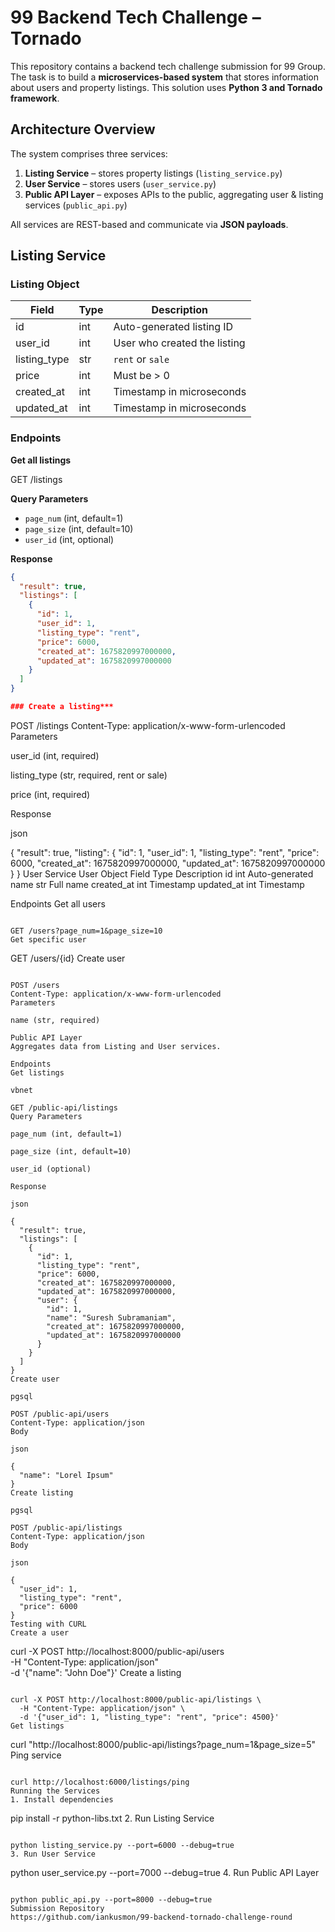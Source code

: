 # 99 Backend Tech Challenge – Tornado

This repository contains a backend tech challenge submission for 99 Group. The task is to build a **microservices-based system** that stores information about users and property listings. This solution uses **Python 3 and Tornado framework**.

## Architecture Overview

The system comprises three services:

1. **Listing Service** – stores property listings (`listing_service.py`)  
2. **User Service** – stores users (`user_service.py`)  
3. **Public API Layer** – exposes APIs to the public, aggregating user & listing services (`public_api.py`)  

All services are REST-based and communicate via **JSON payloads**.

## Listing Service

### Listing Object

| Field        | Type | Description |
|--------------|------|------------|
| id           | int  | Auto-generated listing ID |
| user_id      | int  | User who created the listing |
| listing_type | str  | `rent` or `sale` |
| price        | int  | Must be > 0 |
| created_at   | int  | Timestamp in microseconds |
| updated_at   | int  | Timestamp in microseconds |

### Endpoints

**Get all listings**

GET /listings


**Query Parameters**

- `page_num` (int, default=1)  
- `page_size` (int, default=10)  
- `user_id` (int, optional)  

**Response**

```json
{
  "result": true,
  "listings": [
    {
      "id": 1,
      "user_id": 1,
      "listing_type": "rent",
      "price": 6000,
      "created_at": 1675820997000000,
      "updated_at": 1675820997000000
    }
  ]
}

### Create a listing***

```

POST /listings
Content-Type: application/x-www-form-urlencoded
Parameters

user_id (int, required)

listing_type (str, required, rent or sale)

price (int, required)

Response

json

{
  "result": true,
  "listing": {
    "id": 1,
    "user_id": 1,
    "listing_type": "rent",
    "price": 6000,
    "created_at": 1675820997000000,
    "updated_at": 1675820997000000
  }
}
User Service
User Object
Field	Type	Description
id	int	Auto-generated
name	str	Full name
created_at	int	Timestamp
updated_at	int	Timestamp

Endpoints
Get all users

```

GET /users?page_num=1&page_size=10
Get specific user

```

GET /users/{id}
Create user

```

POST /users
Content-Type: application/x-www-form-urlencoded
Parameters

name (str, required)

Public API Layer
Aggregates data from Listing and User services.

Endpoints
Get listings

vbnet

GET /public-api/listings
Query Parameters

page_num (int, default=1)

page_size (int, default=10)

user_id (optional)

Response

json

{
  "result": true,
  "listings": [
    {
      "id": 1,
      "listing_type": "rent",
      "price": 6000,
      "created_at": 1675820997000000,
      "updated_at": 1675820997000000,
      "user": {
        "id": 1,
        "name": "Suresh Subramaniam",
        "created_at": 1675820997000000,
        "updated_at": 1675820997000000
      }
    }
  ]
}
Create user

pgsql

POST /public-api/users
Content-Type: application/json
Body

json

{
  "name": "Lorel Ipsum"
}
Create listing

pgsql

POST /public-api/listings
Content-Type: application/json
Body

json

{
  "user_id": 1,
  "listing_type": "rent",
  "price": 6000
}
Testing with CURL
Create a user

```

curl -X POST http://localhost:8000/public-api/users \
  -H "Content-Type: application/json" \
  -d '{"name": "John Doe"}'
Create a listing

```

curl -X POST http://localhost:8000/public-api/listings \
  -H "Content-Type: application/json" \
  -d '{"user_id": 1, "listing_type": "rent", "price": 4500}'
Get listings

```

curl "http://localhost:8000/public-api/listings?page_num=1&page_size=5"
Ping service

```

curl http://localhost:6000/listings/ping
Running the Services
1. Install dependencies

```

pip install -r python-libs.txt
2. Run Listing Service

```

python listing_service.py --port=6000 --debug=true
3. Run User Service

```

python user_service.py --port=7000 --debug=true
4. Run Public API Layer

```

python public_api.py --port=8000 --debug=true
Submission Repository
https://github.com/iankusmon/99-backend-tornado-challenge-round

